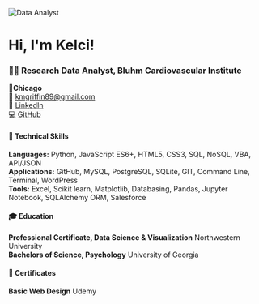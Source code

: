![Data Analyst](https://github.com/kelcigriffin/kelcigriffin/assets/69816605/87c9005e-d218-4658-b3de-d2bee1e31886)


<!--
**kelcigriffin/kelcigriffin** is a ✨ _special_ ✨ repository because its `README.md` (this file) appears on your GitHub profile.-->
# Hi, I'm Kelci!
### :woman_technologist: Research Data Analyst, Bluhm Cardiovascular Institute

📍**Chicago**  
📧 kmgriffin89@gmail.com  
:link: [LinkedIn](http://linkedin.com/in/kelci-griffin)   
:computer: [GitHub](https://github.com/kelcigriffin/kelcigriffin)

#### :brain: Technical Skills 
**Languages:** Python, JavaScript ES6+, HTML5, CSS3, SQL, NoSQL, VBA, API/JSON   
**Applications:** GitHub, MySQL, PostgreSQL, SQLite, GIT, Command Line, Terminal, WordPress  
**Tools:** Excel, Scikit learn, Matplotlib, Databasing, Pandas, Jupyter Notebook, SQLAlchemy ORM, Salesforce  

#### :mortar_board: Education
**Professional Certificate, Data Science & Visualization** Northwestern University  
**Bachelors of Science, Psychology** University of Georgia  

#### :scroll: Certificates
**Basic Web Design** Udemy
